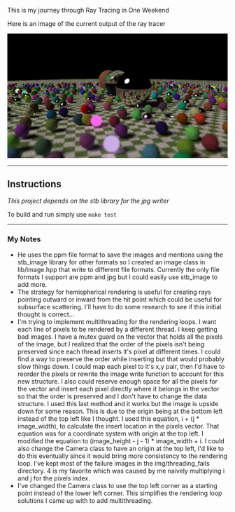 This is my journey through Ray Tracing in One Weekend

Here is an image of the current output of the ray tracer

![Current image generated by the ray tracer](/img/random_spheres.jpg)

---
## Instructions
*This project depends on the stb library for the jpg writer*

To build and run simply use 
`make test`

---
### My Notes
- He uses the ppm file format to save the images and mentions using the stb_image library for other formats so I created an image class in lib/image.hpp that write to different file formats. Currently the only file formats I support are ppm and jpg but I could easily use stb_image to add more.
- The strategy for hemispherical rendering is useful for creating rays pointing outward or inward from the hit point which could be useful for subsurface scattering. I'll have to do some research to see if this initial thought is correct...
- I'm trying to implement multithreading for the rendering loops. I want each line of pixels to be rendered by a different thread. I keep getting bad images. I have a mutex guard on the vector that holds all the pixels of the image, but I realized that the order of the pixels isn't being preserved since each thread inserts it's  pixel at different times. I could find a way to preserve the order while inserting but that would probably slow things down. I could map each pixel to it's x,y pair, then I'd have to reorder the pixels or rewrite the image write function to account for this new structure. I also could reserve enough space for all the pixels for the vector and insert each pixel directly where it belongs in the vector so that the order is preserved and I don't have to change the data structure. I used this last method and it works but the image is upside down for some reason. This is due to the origin being at the bottom left instead of the top left like I thought. I used this equation, i + (j * image_width), to calculate the insert location in the pixels vector. That equation was for a coordinate system with origin at the top left. I modified the equation to (image_height - j - 1) * image_width + i. I could also change the Camera class to have an origin at the top left, I'd like to do this eventually since it would bring more consistency to the rendering loop. I've kept most of the failure images in the img/threading_fails directory. 4 is my favorite which was caused by me naively multiplying i and j for the pixels index.
- I've changed the Camera class to use the top left corner as a starting point instead of the lower left corner. This simplifies the rendering loop solutions I came up with to add multithreading.
